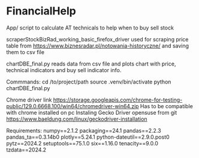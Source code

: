 # FinancialHelp
App/ script to calculate AT technicals to help when to buy sell stock

scraperStockBizRad_working_basic_firefox_driver used for scraping price table from  https://www.biznesradar.pl/notowania-historyczne/ and saving them to csv file

chartDBE_final.py reads data from csv file and plots chart with price, technical indicators and buy sell indicator info.

Commmands:
cd /to/project/path
source .venv/bin/activate
python chartDBE_final.py 

Chrome driver link https://storage.googleapis.com/chrome-for-testing-public/129.0.6668.100/win64/chromedriver-win64.zip
Has to be compatible with chrome installed on pc
Instaling Gecko Driver opensuse from git https://www.baeldung.com/linux/geckodriver-installation

Requirements:
numpy==2.1.2
packaging==24.1
pandas==2.2.3
pandas_ta==0.3.14b0
plotly==5.24.1
python-dateutil==2.9.0.post0
pytz==2024.2
setuptools==75.1.0
six==1.16.0
tenacity==9.0.0
tzdata==2024.2



